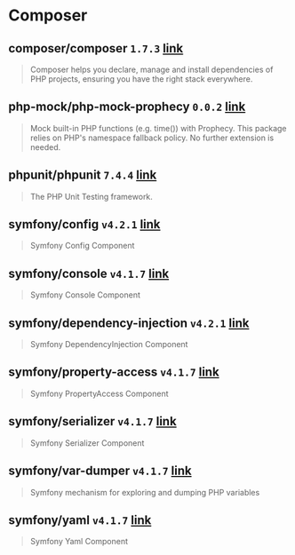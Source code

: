 # Composer

## composer/composer `1.7.3` [link](https://packagist.org/packages/composer/composer)
> Composer helps you declare, manage and install dependencies of PHP projects, ensuring you have the right stack everywhere.

## php-mock/php-mock-prophecy `0.0.2` [link](https://packagist.org/packages/php-mock/php-mock-prophecy)
> Mock built-in PHP functions (e.g. time()) with Prophecy. This package relies on PHP's namespace fallback policy. No further extension is needed.

## phpunit/phpunit `7.4.4` [link](https://packagist.org/packages/phpunit/phpunit)
> The PHP Unit Testing framework.

## symfony/config `v4.2.1` [link](https://packagist.org/packages/symfony/config)
> Symfony Config Component

## symfony/console `v4.1.7` [link](https://packagist.org/packages/symfony/console)
> Symfony Console Component

## symfony/dependency-injection `v4.2.1` [link](https://packagist.org/packages/symfony/dependency-injection)
> Symfony DependencyInjection Component

## symfony/property-access `v4.1.7` [link](https://packagist.org/packages/symfony/property-access)
> Symfony PropertyAccess Component

## symfony/serializer `v4.1.7` [link](https://packagist.org/packages/symfony/serializer)
> Symfony Serializer Component

## symfony/var-dumper `v4.1.7` [link](https://packagist.org/packages/symfony/var-dumper)
> Symfony mechanism for exploring and dumping PHP variables

## symfony/yaml `v4.1.7` [link](https://packagist.org/packages/symfony/yaml)
> Symfony Yaml Component


